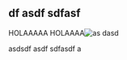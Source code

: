 ## df asdf sdfasf

HOLAAAAA HOLAAAA![as dasd]({{site.baseurl}}//sylbo1.png)

 asdsdf asdf sdfasdf  a
 
 
